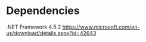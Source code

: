 ﻿# Dependencies

.NET Framework 4.5.2
https://www.microsoft.com/en-us/download/details.aspx?id=42643